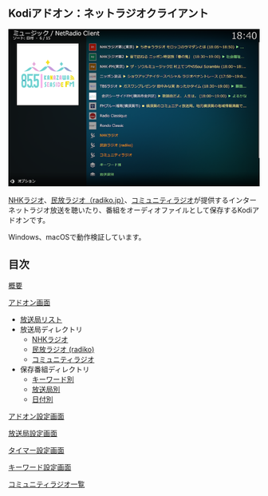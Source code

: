 ## Kodiアドオン：ネットラジオクライアント

![アドオン画面](docs/images/1_アドオン画面/金沢シーサイドFM.png)

[NHKラジオ](http://www.nhk.or.jp/radio/)、[民放ラジオ（radiko.jp）](http://radiko.jp)、[コミュニティラジオ](docs/901_コミュニティラジオ一覧.md)が提供するインターネットラジオ放送を聴いたり、番組をオーディオファイルとして保存するKodiアドオンです。

Windows、macOSで動作検証しています。


## 目次

[概要](docs/000_概要.md)

[アドオン画面](docs/100_アドオン画面.md)
* [放送局リスト](docs/110_放送局リスト.md)
* 放送局ディレクトリ
  * [NHKラジオ](docs/121_放送局ディレクトリ（NHKラジオ）.md)
  * [民放ラジオ (radiko)](docs/122_放送局ディレクトリ（民放ラジオ）.md)
  * [コミュニティラジオ](docs/123_放送局ディレクトリ（コミュニティラジオ）.md)
* 保存番組ディレクトリ
  * [キーワード別](docs/131_保存番組ディレクトリ（キーワード別）.md)
  * [放送局別](docs/132_保存番組ディレクトリ（放送局別）.md)
  * [日付別](docs/133_保存番組ディレクトリ（日付別）.md)

[アドオン設定画面](docs/200_アドオン設定画面.md)

[放送局設定画面](docs/330_設定画面（放送局）.md)

[タイマー設定画面](docs/320_設定画面（タイマー）.md)

[キーワード設定画面](docs/310_設定画面（キーワード）.md)

[コミュニティラジオ一覧](docs/901_コミュニティラジオ一覧.md)
